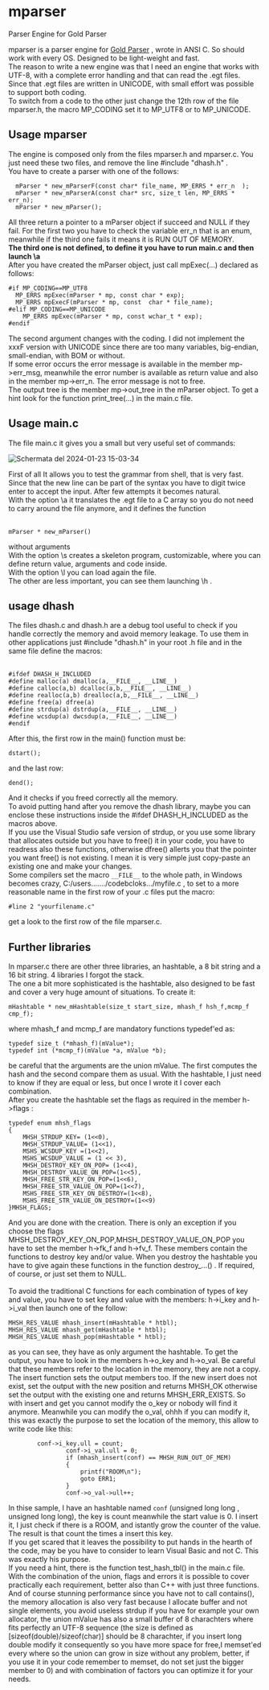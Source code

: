 # mparser
Parser Engine for Gold Parser

mparser is a parser engine for  <a href="http://www.goldparser.org/">Gold Parser</a> , wrote in ANSI C. So should work with every OS.  Designed to be light-weight and fast.<br>
The reason to write a new engine was that I need an engine that works with UTF-8, with a complete error handling and that can read the .egt files.<br>
Since that .egt files are written in UNICODE, with small effort was possible to support both coding.<br>
To switch from a code to the other just change the 12th row of the file mparser.h, the macro MP_CODING set it to MP_UTF8 or to MP_UNICODE.<br>
## Usage mparser
  The engine is composed only from the files mparser.h and mparser.c. You just need these two files, and remove the line #include "dhash.h" . <br>
You have to create a parser with one of the follows:<br>
```
  mParser * new_mParserF(const char* file_name, MP_ERRS * err_n  );
  mParser * new_mParserA(const char* src, size_t len, MP_ERRS * err_n);
  mParser * new_mParser();
```
All three return a pointer to a mParser object if succeed and NULL if they fail. For the first two you have to check the variable err_n that is an enum, meanwhile if the third one fails it means it is RUN OUT OF MEMORY.<br>
<b>The third one is not defined, to define it you have to run main.c and then launch \a </b><br>
After you have created the mParser object, just call mpExec(...) declared as follows:<br>
```
#if MP_CODING==MP_UTF8
  MP_ERRS mpExec(mParser * mp, const char * exp);
  MP_ERRS mpExecF(mParser * mp, const  char * file_name);
#elif MP_CODING==MP_UNICODE
    MP_ERRS mpExec(mParser * mp, const wchar_t * exp);
#endif
```
The second argument changes with the coding. I did not implement the xxxF version with UNICODE  since there are too many variables, big-endian, small-endian, with BOM or without.<br>
If some error occurs the error message is available in the member mp->err_msg, meanwhile the  error number is available as return value and also in the member mp->err_n. The error message is not to free.<br>
The output tree is the member mp->out_tree in the mParser object. To get a hint look for the function print_tree(...) in the main.c file.<br>
## Usage main.c
The file main.c it gives you a small but very useful set of commands:<br>

![Schermata del 2024-01-23 15-03-34](https://github.com/jurhas/mparser/assets/11569832/20e3263c-209c-41f7-a772-37d6f0a1a0bf)

First of all It allows you to test the grammar from shell, that is very fast. Since that the new line can be part of the syntax  you have to digit twice enter to accept the input. After few attempts it becomes natural.<br>
With the option \a it translates the .egt file to a C array so you do not need to carry around the file anymore, and it defines the function <br><br>
```
mParser * new_mParser()
```
without arguments<br> 
With the option \s creates a skeleton program, customizable, where you can define return value, arguments and code inside.<br>
With the option \l you can load again the file.<br>
The other are less important, you can see them launching \h .<br>

## usage dhash  
The files dhash.c and dhash.h are a debug tool useful to check if you handle correctly the memory and avoid memory leakage. To use them in other applications just #include "dhash.h" in your root .h file and in the same file define the macros: <br><br>
```
#ifdef DHASH_H_INCLUDED
#define malloc(a) dmalloc(a,__FILE__, __LINE__)
#define calloc(a,b) dcalloc(a,b,__FILE__, __LINE__)
#define realloc(a,b) drealloc(a,b,__FILE__, __LINE__)
#define free(a) dfree(a)
#define strdup(a) dstrdup(a,__FILE__, __LINE__)
#define wcsdup(a) dwcsdup(a,__FILE__, __LINE__)
#endif
```
After this, the first row in the main() function must be:<br>
```
dstart();
```
and the last row:<br>
```
dend();
```
And it checks if you freed correctly all the memory.<br>
To avoid putting hand after you remove the dhash library, maybe you can enclose these instructions inside the #ifdef DHASH_H_INCLUDED as the macros above.<br>
If you use the Visual Studio safe version of strdup, or you use some library that allocates outside but you have to free() it in your code, you have to readress also these functions, otherwise dfree() allerts you that the pointer you want free() is not existing. I mean it is very simple just copy-paste an existing one and make your changes.<br>
Some compilers set the macro  `__FILE__` to the whole path, in Windows becomes crazy, C:/users......./codebcloks.../myfile.c , to set to a more reasonable name in the first row of your .c files put the macro:

```
#line 2 "yourfilename.c"
```
get a look to the first row of the file mparser.c.
## Further libraries
In mparser.c there are other three libraries, an hashtable, a 8 bit string and a 16 bit string. 4 libraries I forgot the stack.<br>
The one a bit more sophisticated is the hashtable, also designed to be fast and cover a very huge amount of situations. To create it:<br>
```
mHashtable * new_mHashtable(size_t start_size, mhash_f hsh_f,mcmp_f cmp_f); 
```
where mhash_f and mcmp_f are mandatory functions typedef'ed as:<br>
```
typedef size_t (*mhash_f)(mValue*);
typedef int (*mcmp_f)(mValue *a, mValue *b);
```
be careful that the arguments are the union mValue. The first computes the hash and the second compare them as usual. With the hashtable, I just need to know if they are equal or less, but once I wrote it I cover each combination.<br>
After you create the hashtable set the flags as required in the member h->flags :<br>
```
typedef enum mhsh_flags
{
    MHSH_STRDUP_KEY= (1<<0),
    MHSH_STRDUP_VALUE= (1<<1),
    MSHS_WCSDUP_KEY =(1<<2),
    MSHS_WCSDUP_VALUE = (1 << 3),
    MHSH_DESTROY_KEY_ON_POP= (1<<4),
    MHSH_DESTROY_VALUE_ON_POP=(1<<5),
    MHSH_FREE_STR_KEY_ON_POP=(1<<6),
    MHSH_FREE_STR_VALUE_ON_POP=(1<<7),
    MSHS_FREE_STR_KEY_ON_DESTROY=(1<<8),
    MSHS_FREE_STR_VALUE_ON_DESTROY=(1<<9)
}MHSH_FLAGS;
```
And you are done with the creation. There is only an exception if you choose the flags MHSH_DESTROY_KEY_ON_POP,MHSH_DESTROY_VALUE_ON_POP you have to set the member h->fk_f and h->fv_f. These members contain the functions to destroy key and/or value. When you destroy the hashtable you have to give again these functions in the function destroy_...() . If required, of course, or just set them to NULL.<br>  
To avoid the traditional C functions for each combination of types of key and value,  you have to set key and value with the members: h->i_key and  h->i_val then launch one of the follow:<br>
```
MHSH_RES_VALUE mhash_insert(mHashtable * htbl);
MHSH_RES_VALUE mhash_get(mHashtable * htbl);
MHSH_RES_VALUE mhash_pop(mHashtable * htbl);
```
as you can see, they have as only argument the hashtable.  To get the output, you have to look in the members h->o_key and h->o_val. Be careful that these members refer to the location in the memory, they are not a copy.  The insert function sets the output members too. If the new insert does not exist, set the output with the new position and  returns MHSH_OK otherwise set the output with the existing one and returns MHSH_ERR_EXISTS. So with insert and get you cannot modify the o_key or nobody will find it anymore. Meanwhile you can modify the o_val, ohhh if you can modify it, this was exactly the purpose to set the location of the memory, this allow to write code like this: <br>
```
        conf->i_key.ull = count;
				conf->i_val.ull = 0;
				if (mhash_insert(conf) == MHSH_RUN_OUT_OF_MEM)
				{
					printf("ROOM\n");
					goto ERR1;
				}
				conf->o_val->ull++;
```
In thise sample, I have an hashtable named `conf` (unsigned long long , unsigned long long), the key is count meanwhile the start value is 0. I insert it, I just check if there is a ROOM, and istantly grow the counter of the value. The result is that count the times a insert this key.<br> 
If you get scared that it leaves the possibility to put hands in the hearth of the code, may be you have to consider to learn Visual Basic and not C. This was exactly his purpose.<br> 
If you need a hint, there is the function test_hash_tbl() in the main.c file.<br>
With the combination of the union, flags and errors it is possible to cover practically each requirement, better also than C++ with just three functions. And of course stunning performance since you have not to call contains(), the memory allocation is also very fast because I allocate buffer and not single elements, you avoid useless strdup if you have for example your own allocator, the union mValue has also a small buffer of 8 charachters where fits perfectly an UTF-8 sequence (the size is defined as [sizeof(double)/sizeof(char)] should be 8 charachter, if you insert long double modify it consequently so you have more space for free,I memset'ed every where so the union can grow in size without any problem, better, if you use it in your code remember to memset, do not set just the bigger member to 0)   and with combination of factors you can optimize it for your needs.<br>
